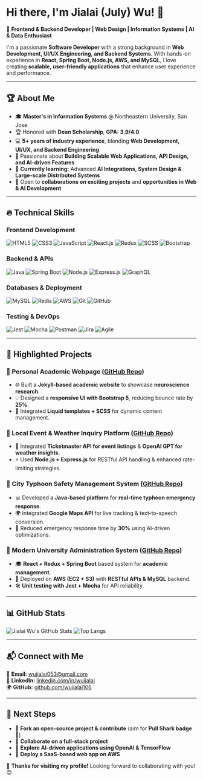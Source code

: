 # Hi there, I'm Jialai (July) Wu! 👋

🚀 **Frontend & Backend Developer | Web Design | Information Systems | AI & Data Enthusiast**

I'm a passionate **Software Developer** with a strong background in **Web Development, UI/UX Engineering, and Backend Systems**. With hands-on experience in **React, Spring Boot, Node.js, AWS, and MySQL**, I love creating **scalable, user-friendly applications** that enhance user experience and performance.

---

## 🏆 **About Me**
- 🎓 **Master's in Information Systems** @ Northeastern University, San Jose  
- 🏆 Honored with **Dean Scholarship**, **GPA: 3.9/4.0**  
- 💻 **5+ years of industry experience**, blending **Web Development, UI/UX, and Backend Engineering**  
- 🚀 Passionate about **Building Scalable Web Applications, API Design, and AI-driven Features**  
- 🌱 **Currently learning:** Advanced **AI Integrations, System Design & Large-scale Distributed Systems**  
- 🤝 Open to **collaborations on exciting projects** and **opportunities in Web & AI Development**

---

## 🔥 **Technical Skills**
### **Frontend Development**
![HTML5](https://img.shields.io/badge/-HTML5-E34F26?style=flat-square&logo=html5&logoColor=white)
![CSS3](https://img.shields.io/badge/-CSS3-1572B6?style=flat-square&logo=css3)
![JavaScript](https://img.shields.io/badge/-JavaScript-F7DF1E?style=flat-square&logo=javascript&logoColor=black)
![React.js](https://img.shields.io/badge/-React-61DAFB?style=flat-square&logo=react&logoColor=black)
![Redux](https://img.shields.io/badge/-Redux-764ABC?style=flat-square&logo=redux&logoColor=white)
![SCSS](https://img.shields.io/badge/-SCSS-CC6699?style=flat-square&logo=sass&logoColor=white)
![Bootstrap](https://img.shields.io/badge/-Bootstrap-563D7C?style=flat-square&logo=bootstrap&logoColor=white)

### **Backend & APIs**
![Java](https://img.shields.io/badge/-Java-007396?style=flat-square&logo=java&logoColor=white)
![Spring Boot](https://img.shields.io/badge/-Spring_Boot-6DB33F?style=flat-square&logo=spring-boot&logoColor=white)
![Node.js](https://img.shields.io/badge/-Node.js-339933?style=flat-square&logo=node.js&logoColor=white)
![Express.js](https://img.shields.io/badge/-Express.js-000000?style=flat-square&logo=express&logoColor=white)
![GraphQL](https://img.shields.io/badge/-GraphQL-E10098?style=flat-square&logo=graphql&logoColor=white)

### **Databases & Deployment**
![MySQL](https://img.shields.io/badge/-MySQL-4479A1?style=flat-square&logo=mysql&logoColor=white)
![Redis](https://img.shields.io/badge/-Redis-DC382D?style=flat-square&logo=redis&logoColor=white)
![AWS](https://img.shields.io/badge/-AWS-232F3E?style=flat-square&logo=amazon-aws&logoColor=white)
![Git](https://img.shields.io/badge/-Git-F05032?style=flat-square&logo=git&logoColor=white)
![GitHub](https://img.shields.io/badge/-GitHub-181717?style=flat-square&logo=github&logoColor=white)

### **Testing & DevOps**
![Jest](https://img.shields.io/badge/-Jest-C21325?style=flat-square&logo=jest&logoColor=white)
![Mocha](https://img.shields.io/badge/-Mocha-8D6748?style=flat-square&logo=mocha&logoColor=white)
![Postman](https://img.shields.io/badge/-Postman-FF6C37?style=flat-square&logo=postman&logoColor=white)
![Jira](https://img.shields.io/badge/-Jira-0052CC?style=flat-square&logo=jira&logoColor=white)
![Agile](https://img.shields.io/badge/-Agile-333333?style=flat-square&logo=agile&logoColor=white)

---

## 📌 **Highlighted Projects**
### **📌 Personal Academic Webpage** ([GitHub Repo](#))
- 🌐 Built a **Jekyll-based academic website** to showcase **neuroscience research**.
- 💡 Designed a **responsive UI with Bootstrap 5**, reducing bounce rate by **25%**.
- 🚀 Integrated **Liquid templates + SCSS** for dynamic content management.

### **📌 Local Event & Weather Inquiry Platform** ([GitHub Repo](#))
- 🎫 Integrated **Ticketmaster API for event listings** & **OpenAI GPT for weather insights**.
- ⚡ Used **Node.js + Express.js** for RESTful API handling & enhanced rate-limiting strategies.

### **📌 City Typhoon Safety Management System** ([GitHub Repo](#))
- 📊 Developed a **Java-based platform** for **real-time typhoon emergency response**.
- 🌍 Integrated **Google Maps API** for live tracking & text-to-speech conversion.
- 🚨 Reduced emergency response time by **30%** using AI-driven optimizations.

### **📌 Modern University Administration System** ([GitHub Repo](#))
- 🎓 **React + Redux + Spring Boot** based system for **academic management**.
- 🚀 Deployed on **AWS (EC2 + S3)** with **RESTful APIs & MySQL** backend.
- 🛠 **Unit testing with Jest + Mocha** for API reliability.

---

## 📊 **GitHub Stats**
![Jialai Wu's GitHub Stats](https://github-readme-stats.vercel.app/api?username=wujialai106&show_icons=true&theme=tokyonight)
![Top Langs](https://github-readme-stats.vercel.app/api/top-langs/?username=wujialai106&layout=compact&theme=tokyonight)

---

## 📬 **Connect with Me**
📧 **Email:** [wujialai053@gmail.com](mailto:wujialai053@gmail.com)  
💼 **LinkedIn:** [linkedin.com/in/wujialai](https://linkedin.com/in/wujialai)  
🌍 **GitHub:** [github.com/wujialai106](https://github.com/wujialai106)  

---

## 🎯 **Next Steps**
- 🔹 **Fork an open-source project & contribute** (aim for **Pull Shark badge** 🦈)
- 🔹 **Collaborate on a full-stack project**
- 🔹 **Explore AI-driven applications using OpenAI & TensorFlow**
- 🔹 **Deploy a SaaS-based web app on AWS**

🚀 **Thanks for visiting my profile!** Looking forward to collaborating with you! 😊
